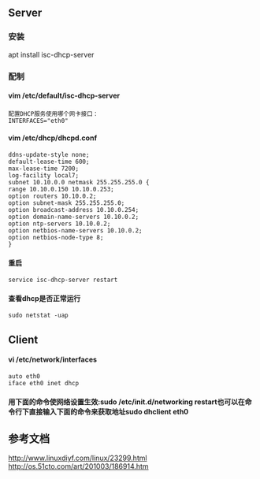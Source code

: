 ## Server
### 安装
apt install isc-dhcp-server
### 配制
#### vim /etc/default/isc-dhcp-server  
	配置DHCP服务使用哪个网卡接口：
	INTERFACES="eth0"
	
#### vim /etc/dhcp/dhcpd.conf
	ddns-update-style none;
	default-lease-time 600;
	max-lease-time 7200;
	log-facility local7;
	subnet 10.10.0.0 netmask 255.255.255.0 {
	range 10.10.0.150 10.10.0.253;
	option routers 10.10.0.2;
	option subnet-mask 255.255.255.0;
	option broadcast-address 10.10.0.254;
	option domain-name-servers 10.10.0.2;
	option ntp-servers 10.10.0.2;
	option netbios-name-servers 10.10.0.2;
	option netbios-node-type 8;
	}
#### 重启
	service isc-dhcp-server restart

#### 查看dhcp是否正常运行
	sudo netstat -uap


## Client  

#### vi /etc/network/interfaces
	auto eth0
	iface eth0 inet dhcp

#### 用下面的命令使网络设置生效:sudo /etc/init.d/networking restart也可以在命令行下直接输入下面的命令来获取地址sudo dhclient eth0


## 参考文档
http://www.linuxdiyf.com/linux/23299.html
http://os.51cto.com/art/201003/186914.htm